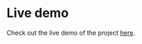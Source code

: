 # Live demo
Check out the live demo of the project <a href="https://mohammad7110.github.io/user-interaction/" target="_blank">here</a>.
